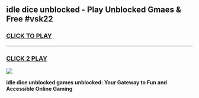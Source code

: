 
## idle dice unblocked - Play Unblocked Gmaes & Free #vsk22
<h3>
<a href="https://news.freeplayer.one?title=idle_dice_unblocked&ref=03M">CLICK TO PLAY</a></h3>
<hr>

<h3>
<a href="https://news.freeplayer.one?title=idle_dice_unblocked&ref=03M">CLICK 2 PLAY</a>
  
</h3>

<a href="https://news.freeplayer.one?title=idle_dice_unblocked&ref=03M"><img src="https://clearcache.store/games.png"></a>


**idle dice unblocked games unblocked: Your Gateway to Fun and Accessible Online Gaming**
